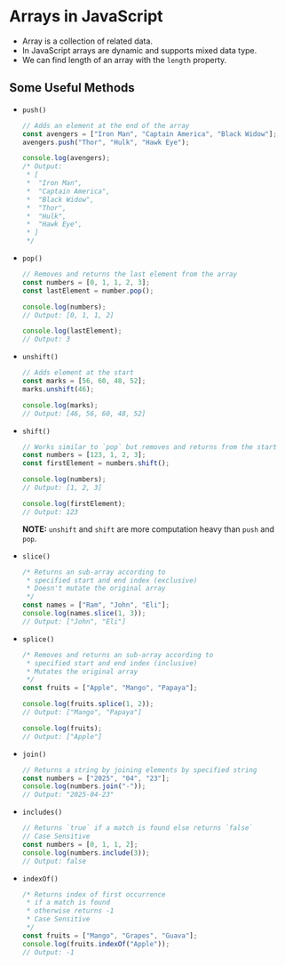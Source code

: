 # Arrays in JavaScript

- Array is a collection of related data.
- In JavaScript arrays are dynamic and supports mixed data type.
- We can find length of an array with the `length` property.

## Some Useful Methods

- `push()`

  ```js
  // Adds an element at the end of the array
  const avengers = ["Iron Man", "Captain America", "Black Widow"];
  avengers.push("Thor", "Hulk", "Hawk Eye");

  console.log(avengers);
  /* Output:
   * [
   *  "Iron Man",
   *  "Captain America",
   *  "Black Widow",
   *  "Thor",
   *  "Hulk",
   *  "Hawk Eye",
   * ]
   */
  ```

- `pop()`

  ```js
  // Removes and returns the last element from the array
  const numbers = [0, 1, 1, 2, 3];
  const lastElement = number.pop();

  console.log(numbers);
  // Output: [0, 1, 1, 2]

  console.log(lastElement);
  // Output: 3
  ```

- `unshift()`

  ```js
  // Adds element at the start
  const marks = [56, 60, 48, 52];
  marks.unshift(46);

  console.log(marks);
  // Output: [46, 56, 60, 48, 52]
  ```

- `shift()`

  ```js
  // Works similar to `pop` but removes and returns from the start
  const numbers = [123, 1, 2, 3];
  const firstElement = numbers.shift();

  console.log(numbers);
  // Output: [1, 2, 3]

  console.log(firstElement);
  // Output: 123
  ```

  **NOTE:** `unshift` and `shift` are more computation heavy than `push` and `pop`.

- `slice()`

  ```js
  /* Returns an sub-array according to
   * specified start and end index (exclusive)
   * Doesn't mutate the original array
   */
  const names = ["Ram", "John", "Eli"];
  console.log(names.slice(1, 3));
  // Output: ["John", "Eli"]
  ```

- `splice()`

  ```js
  /* Removes and returns an sub-array according to
   * specified start and end index (inclusive)
   * Mutates the original array
   */
  const fruits = ["Apple", "Mango", "Papaya"];

  console.log(fruits.splice(1, 2));
  // Output: ["Mango", "Papaya"]

  console.log(fruits);
  // Output: ["Apple"]
  ```

- `join()`

  ```js
  // Returns a string by joining elements by specified string
  const numbers = ["2025", "04", "23"];
  console.log(numbers.join("-"));
  // Output: "2025-04-23"
  ```

- `includes()`

  ```js
  // Returns `true` if a match is found else returns `false`
  // Case Sensitive
  const numbers = [0, 1, 1, 2];
  console.log(numbers.include(3));
  // Output: false
  ```

- `indexOf()`

  ```js
  /* Returns index of first occurrence
   * if a match is found
   * otherwise returns -1
   * Case Sensitive
   */
  const fruits = ["Mango", "Grapes", "Guava"];
  console.log(fruits.indexOf("Apple"));
  // Output: -1
  ```
